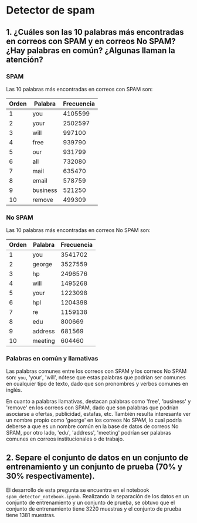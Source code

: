 # Detector de spam

## 1. ¿Cuáles son las 10 palabras más encontradas en correos con SPAM y en correos No SPAM? ¿Hay palabras en común? ¿Algunas llaman la atención?

### SPAM

Las 10 palabras más encontradas en correos con SPAM son:

| Orden | Palabra  | Frecuencia |
| ----- | -------- | ---------- |
| 1     | you      | 4105599    |
| 2     | your     | 2502597    |
| 3     | will     | 997100     |
| 4     | free     | 939790     |
| 5     | our      | 931799     |
| 6     | all      | 732080     |
| 7     | mail     | 635470     |
| 8     | email    | 578759     |
| 9     | business | 521250     |
| 10    | remove   | 499309     |

### No SPAM

Las 10 palabras más encontradas en correos No SPAM son:

| Orden | Palabra | Frecuencia |
| ----- | ------- | ---------- |
| 1     | you     | 3541702    |
| 2     | george  | 3527559    |
| 3     | hp      | 2496576    |
| 4     | will    | 1495268    |
| 5     | your    | 1223098    |
| 6     | hpl     | 1204398    |
| 7     | re      | 1159138    |
| 8     | edu     | 800669     |
| 9     | address | 681569     |
| 10    | meeting | 604460     |

### Palabras en común y llamativas
Las palabras comunes entre los correos con SPAM y los correos No SPAM son: `you`, 'your', 'will', nótese que estas palabras que podrían ser comunes en cualquier tipo de texto, dado que son pronombres y verbos comunes en inglés. 

En cuanto a palabras llamativas, destacan palabras como 'free', 'business' y 'remove' en los correos con SPAM, dado que son palabras que podrían asociarse a ofertas, publicidad, estafas, etc. También resulta interesante ver un nombre propio como 'george' en los correos No SPAM, lo cual podría deberse a que es un nombre común en la base de datos de correos No SPAM, por otro lado, 'edu', 'address', 'meeting' podrían ser palabras comunes en correos institucionales o de trabajo.

## 2. Separe el conjunto de datos en un conjunto de entrenamiento y un conjunto de prueba (70% y 30% respectivamente).
El desarrollo de esta pregunta se encuentra en el notebook `spam_detector_notebook.ipynb`. Realizando la separación de los datos en un conjunto de entrenamiento y un conjunto de prueba, se obtuvo que el conjunto de entrenamiento tiene 3220 muestras y el conjunto de prueba tiene 1381 muestras.